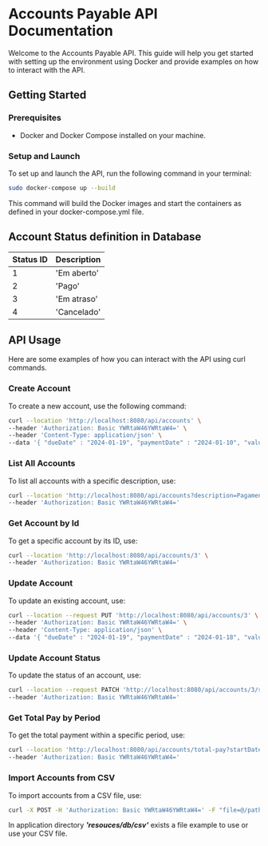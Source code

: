 # Accounts Payable API Documentation

Welcome to the Accounts Payable API. This guide will help you get started with setting up the environment using Docker and provide examples on how to interact with the API.

## Getting Started

### Prerequisites

- Docker and Docker Compose installed on your machine.

### Setup and Launch

To set up and launch the API, run the following command in your terminal:

```bash
sudo docker-compose up --build
```
This command will build the Docker images and start the containers as defined in your docker-compose.yml file.

## Account Status definition in Database

| Status ID| Description |
|----------|-------------|
|      1   | 'Em aberto' |
|      2   | 'Pago'      |
|      3   | 'Em atraso' |
|      4   | 'Cancelado' |

## API Usage

Here are some examples of how you can interact with the API using curl commands.

### Create Account

To create a new account, use the following command:

```bash
curl --location 'http://localhost:8080/api/accounts' \
--header 'Authorization: Basic YWRtaW46YWRtaW4=' \
--header 'Content-Type: application/json' \
--data '{ "dueDate" : "2024-01-19", "paymentDate" : "2024-01-10", "value" : 200.00, "description" : "compras de insumo", "status" : 2 }'
```

### List All Accounts

To list all accounts with a specific description, use:

```bash
curl --location 'http://localhost:8080/api/accounts?description=Pagamento%20numero%202' \
--header 'Authorization: Basic YWRtaW46YWRtaW4='
```
### Get Account by Id

To get a specific account by its ID, use:

```bash
curl --location 'http://localhost:8080/api/accounts/3' \
--header 'Authorization: Basic YWRtaW46YWRtaW4='
```

### Update Account

To update an existing account, use:

```bash
curl --location --request PUT 'http://localhost:8080/api/accounts/3' \
--header 'Authorization: Basic YWRtaW46YWRtaW4=' \
--header 'Content-Type: application/json' \
--data '{ "dueDate" : "2024-01-19", "paymentDate" : "2024-01-18", "value" : 200.00, "description" : "compras de insumo", "status" : 1 }'
```

### Update Account Status

To update the status of an account, use:

```bash
curl --location --request PATCH 'http://localhost:8080/api/accounts/3/status/4' \
--header 'Authorization: Basic YWRtaW46YWRtaW4='
```

### Get Total Pay by Period

To get the total payment within a specific period, use:

```bash
curl --location 'http://localhost:8080/api/accounts/total-pay?startDate=2024-01-01&endDate=2024-10-01' \
--header 'Authorization: Basic YWRtaW46YWRtaW4='
```

### Import Accounts from CSV

To import accounts from a CSV file, use:

```bash
curl -X POST -H 'Authorization: Basic YWRtaW46YWRtaW4=' -F "file=@/path/to/your/csv/example.csv" http://localhost:8080/api/accounts/import
```
In application directory  ***'resouces/db/csv'*** exists a file example to use or
use your CSV file.